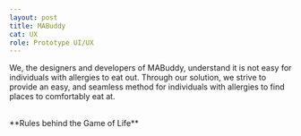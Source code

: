 ```yaml
---
layout: post
title: MABuddy
cat: UX
role: Prototype UI/UX
---
```


We, the designers and developers of MABuddy, understand it is not easy for individuals with allergies to eat out. Through our solution, we strive to provide an easy, and seamless method for individuals with allergies to find places to comfortably eat at.

<br>
**Rules behind the Game of Life**

